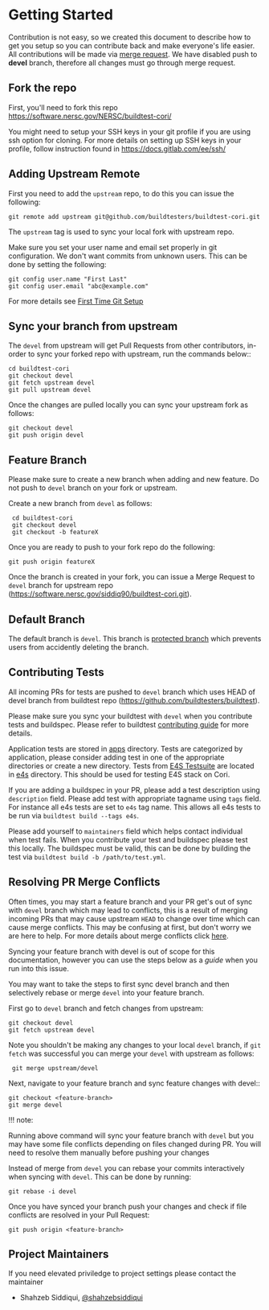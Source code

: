 Getting Started
================

Contribution is not easy, so we created this document to describe how to get you setup
so you can contribute back and make everyone's life easier. All contributions will be made via
[merge request](https://software.nersc.gov/NERSC/buildtest-cori/-/merge_requests).
 We have disabled push to **devel** branch, therefore all changes must go through merge request.

Fork the repo
--------------

First, you'll need to fork this repo https://software.nersc.gov/NERSC/buildtest-cori/

You might need to setup your SSH keys in your git profile if you are using ssh option for cloning. For more details on
setting up SSH keys in your profile, follow instruction found in https://docs.gitlab.com/ee/ssh/ 

Adding Upstream Remote
-----------------------

First you need to add the `upstream` repo, to do this you can issue the
following:

```
git remote add upstream git@github.com/buildtesters/buildtest-cori.git
```

The `upstream` tag is used to sync your local fork with upstream repo.

Make sure you set your user name and email set properly in git configuration.
We don't want commits from unknown users. This can be done by setting the following:

```
git config user.name "First Last"
git config user.email "abc@example.com"
```

For more details see [First Time Git Setup](https://git-scm.com/book/en/v2/Getting-Started-First-Time-Git-Setup)

Sync your branch from upstream
-------------------------------

The `devel` from upstream will get Pull Requests from other contributors, in-order
to sync your forked repo with upstream, run the commands below::

```
cd buildtest-cori
git checkout devel
git fetch upstream devel
git pull upstream devel
```

Once the changes are pulled locally you can sync your upstream fork as follows:

```
git checkout devel
git push origin devel
```


Feature Branch
------------------

Please make sure to create a new branch when adding and new feature. Do not
push to `devel` branch on your fork or upstream.

Create a new branch from `devel` as follows:

```
 cd buildtest-cori
 git checkout devel
 git checkout -b featureX
```

Once you are ready to push to your fork repo do the following:

```
git push origin featureX
```

Once the branch is created in your fork, you can issue a Merge Request to `devel`
branch for upstream repo (https://software.nersc.gov/siddiq90/buildtest-cori.git).

Default Branch
---------------

The default branch is `devel`. This branch is [protected branch](https://docs.gitlab.com/ee/user/project/protected_branches.html) 
which prevents users from accidently deleting the branch. 


Contributing Tests
-------------------

All incoming PRs for tests are pushed to `devel` branch which uses HEAD of devel branch from buildtest repo (https://github.com/buildtesters/buildtest).

Please make sure you sync your buildtest with `devel` when you contribute tests and buildspec. Please refer to buildtest [contributing guide](https://buildtest.readthedocs.io/en/devel/contributing.html) for more details.

Application tests are stored in [apps](https://github.com/buildtesters/buildtest-cori/tree/devel/buildspecs/apps) directory. Tests are categorized by application, please consider adding test in one of the 
appropriate directories or create a new directory. Tests from [E4S Testsuite](https://github.com/E4S-Project/testsuite) are located in [e4s](https://github.com/buildtesters/buildtest-cori/tree/devel/buildspecs/e4s) directory. This should be used for 
testing E4S stack on Cori. 

If you are adding a buildspec in your PR, please add a test description using ``description`` field. Please add test with appropriate tagname using ``tags`` field. For instance all e4s tests are set to ``e4s`` tag name. This allows all e4s tests to be run via ``buildtest build --tags e4s``. 

Please add yourself to ``maintainers`` field which helps contact individual when test fails. When you contribute your test and buildspec please test this locally. The buildspec must be valid, this can be done by building the test via ``buildtest build -b /path/to/test.yml``. 

Resolving PR Merge Conflicts
-----------------------------

Often times, you may start a feature branch and your PR get's out of sync with
`devel` branch which may lead to conflicts, this is a result of merging incoming
PRs that may cause upstream `HEAD` to change over time which can cause merge conflicts.
This may be confusing at first, but don't worry we are here to help. For more details
about merge conflicts click [here](https://docs.github.com/en/free-pro-team@latest/github/collaborating-with-issues-and-pull-requests/about-merge-conflicts).

Syncing your feature branch with devel is out of scope for this documentation,
however you can use the steps below as a *guide* when you run into this issue.

You may want to take the steps to first sync devel branch and then
selectively rebase or merge `devel` into your feature branch.

First go to `devel` branch and fetch changes from upstream:

```
git checkout devel
git fetch upstream devel
```

Note you shouldn't be making any changes to your local `devel` branch, if `git fetch` was successful you can merge your `devel` with upstream as follows:

```
 git merge upstream/devel
```

Next, navigate to your feature branch and sync feature changes with devel::

```
git checkout <feature-branch>
git merge devel
```

!!! note:

   Running above command will sync your feature branch with `devel` but you may have some file conflicts depending on files changed during PR.
   You will need to resolve them manually before pushing your changes

Instead of merge from `devel` you can rebase your commits interactively when syncing with `devel`. This can be done by running:

```
git rebase -i devel
```

Once you have synced your branch push your changes and check if file conflicts are resolved in your Pull Request:

```
git push origin <feature-branch>
```

Project Maintainers
---------------------

If you need elevated priviledge to project settings please contact the maintainer

- Shahzeb Siddiqui, [@shahzebsiddiqui](http://github.com/shahzebsiddiqui)
